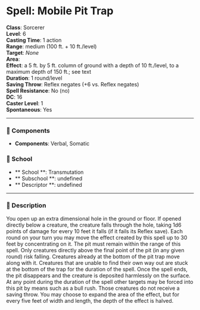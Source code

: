 
# Spell: Mobile Pit Trap
**Class**: Sorcerer  
**Level**: 6  
**Casting Time**: 1 action  
**Range**: medium (100 ft. + 10 ft./level)  
**Target**: _None_  
**Area**:   
**Effect**: a 5 ft. by 5 ft. column of ground with a depth of 10 ft./level, to a maximum depth of 150 ft.; see text  
**Duration**: 1 round/level  
**Saving Throw**: Reflex negates (+6 vs. Reflex negates)  
**Spell Resistance**: No (no)  
**DC**: 16  
**Caster Level**: 1  
**Spontaneous**: Yes

---

### 🔮 Components
- **Components**: Verbal, Somatic

### 🏫 School
- ** School **: Transmutation
- ** Subschool **: undefined
- ** Descriptor **: undefined
---

### 📜 Description
You open up an extra dimensional hole in the ground or floor. If opened directly below a creature, the creature falls through the hole, taking 1d6 points of damage for every 10 feet it falls (if it fails its Reflex save). Each round on your turn you may move the effect created by this spell up to 30 feet by concentrating on it. The pit must remain within the range of this spell. Only creatures directly above the final point of the pit (in any given round) risk falling. Creatures already at the bottom of the pit trap move along with it. Creatures that are unable to find their own way out are stuck at the bottom of the trap for the duration of the spell. Once the spell ends, the pit disappears and the creature is deposited harmlessly on the surface. At any point during the duration of the spell other targets may be forced into this pit by means such as a bull rush. Those creatures do not receive a saving throw. You may choose to expand the area of the effect, but for every five feet of width and length, the depth of the effect is halved.
